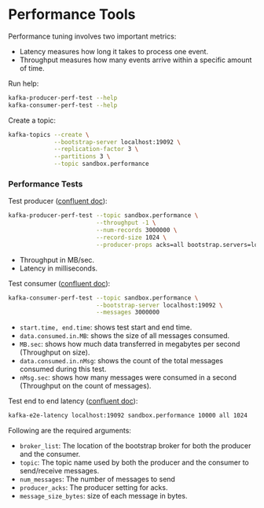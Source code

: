 # Performance Tools

Performance tuning involves two important metrics:

- Latency measures how long it takes to process one event.
- Throughput measures how many events arrive within a specific amount of time.

Run help:

```bash
kafka-producer-perf-test --help
kafka-consumer-perf-test --help
```

Create a topic:

```bash
kafka-topics --create \
             --bootstrap-server localhost:19092 \
             --replication-factor 3 \
             --partitions 3 \
             --topic sandbox.performance
```

### Performance Tests

Test
producer ([confluent doc](https://docs.confluent.io/kafka/operations-tools/kafka-tools.html#kafka-producer-perf-test-sh)):

```bash
kafka-producer-perf-test --topic sandbox.performance \
                         --throughput -1 \
                         --num-records 3000000 \
                         --record-size 1024 \
                         --producer-props acks=all bootstrap.servers=localhost:19092
```

- Throughput in MB/sec.
- Latency in milliseconds.

Test
consumer ([confluent doc](https://docs.confluent.io/kafka/operations-tools/kafka-tools.html#kafka-consumer-perf-test-sh)):

```bash
kafka-consumer-perf-test --topic sandbox.performance \
                         --bootstrap-server localhost:19092 \
                         --messages 3000000
```

- `start.time, end.time`: shows test start and end time.
- `data.consumed.in.MB`: shows the size of all messages consumed.
- `MB.sec`: shows how much data transferred in megabytes per second (Throughput on size).
- `data.consumed.in.nMsg`: shows the count of the total messages consumed during this test.
- `nMsg.sec`: shows how many messages were consumed in a second (Throughput on the count of messages).

Test end to end
latency ([confluent doc](https://docs.confluent.io/kafka/operations-tools/kafka-tools.html#kafka-e2e-latency-sh)):

```bash
kafka-e2e-latency localhost:19092 sandbox.performance 10000 all 1024
```

Following are the required arguments:

- `broker_list`: The location of the bootstrap broker for both the producer and the consumer.
- `topic`: The topic name used by both the producer and the consumer to send/receive messages.
- `num_messages`: The number of messages to send
- `producer_acks`: The producer setting for acks.
- `message_size_bytes`: size of each message in bytes.